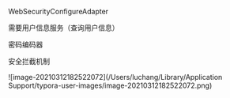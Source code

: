 WebSecurityConfigureAdapter

需要用户信息服务（查询用户信息）

密码编码器 

安全拦截机制

![image-20210312182522072](/Users/luchang/Library/Application Support/typora-user-images/image-20210312182522072.png)

